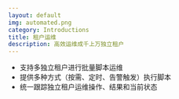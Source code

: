 ```yaml
---
layout: default
img: automated.png
category: Introductions
title: 租户运维
description: 高效运维成千上万独立租户
---
```


 * 支持多独立租户进行批量脚本运维
 * 提供多种方式（按需、定时、告警触发）执行脚本
 * 统一跟踪独立租户运维操作、结果和当前状态
